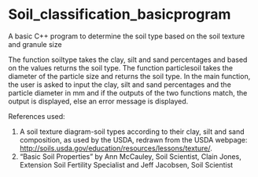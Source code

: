 # Soil_classification_basicprogram
A basic C++ program to determine the soil type based on the soil texture and granule size 

The function soiltype takes the clay, silt and sand percentages and based on the values returns the soil type.
The function particlesoil takes the diameter of the particle size and returns the soil type.
In the main function, the user is asked to input the clay, silt and sand percentages and the particle diameter in mm and if the outputs of the two functions match, the output is displayed, else an error message is displayed.

References used:
1. A soil texture diagram-soil types according to their clay, silt and sand composition, as used by the USDA, redrawn from the USDA webpage: http://soils.usda.gov/education/resources/lessons/texture/. 
2. “Basic Soil Properties” by Ann McCauley, Soil Scientist, Clain Jones, Extension Soil Fertility Specialist and Jeff Jacobsen, Soil Scientist

